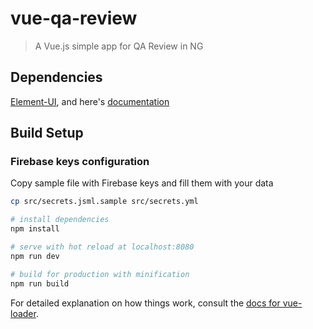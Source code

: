 # vue-qa-review

> A Vue.js simple app for QA Review in NG

## Dependencies

[Element-UI](https://github.com/ElemeFE/element), and here's [documentation](http://element.eleme.io/#/en-US/component/installation)


## Build Setup

### Firebase keys configuration

Copy sample file with Firebase keys and fill them with your data

``` bash
cp src/secrets.jsml.sample src/secrets.yml
```

``` bash
# install dependencies
npm install

# serve with hot reload at localhost:8080
npm run dev

# build for production with minification
npm run build
```


For detailed explanation on how things work, consult the [docs for vue-loader](http://vuejs.github.io/vue-loader).
